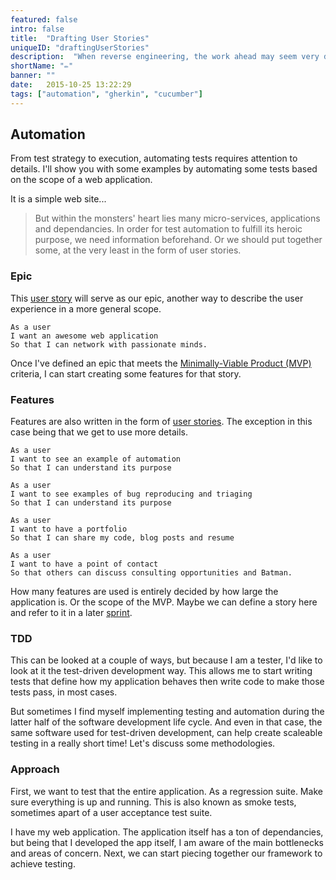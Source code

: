 ```yaml
---
featured: false
intro: false
title:  "Drafting User Stories"
uniqueID: "draftingUserStories"
description:  "When reverse engineering, the work ahead may seem very daunting. Keeping the User Story model for creating MVPs should help lessen the burden."
shortName: "✏️"
banner: ""
date:   2015-10-25 13:22:29
tags: ["automation", "gherkin", "cucumber"]
---
```


## Automation

From test strategy to execution, automating tests requires attention to details. I'll show you with some examples by automating some tests based on the scope of a web application.

It is a simple web site...

> But within the monsters' heart lies many micro-services, applications and dependancies.
In order for test automation to fulfill its heroic purpose, we need information beforehand. Or we should put together some, at the very least in the form of user stories.

### Epic

This [user story](https://en.wikipedia.org/wiki/User_story) will serve as our epic, another way to describe the user experience in a more general scope.

```gherkin
As a user
I want an awesome web application
So that I can network with passionate minds.
```

Once I've defined an epic that meets the [Minimally-Viable Product (MVP)](https://en.wikipedia.org/wiki/Minimum_viable_product) criteria, I can start creating some features for that story.

### Features

Features are also written in the form of [user stories](https://en.wikipedia.org/wiki/User_story). The exception in this case being that we get to use more details.

```gherkin
As a user
I want to see an example of automation
So that I can understand its purpose

As a user
I want to see examples of bug reproducing and triaging
So that I can understand its purpose

As a user
I want to have a portfolio
So that I can share my code, blog posts and resume

As a user
I want to have a point of contact
So that others can discuss consulting opportunities and Batman.
```

How many features are used is entirely decided by how large the application is. Or the scope of the MVP. Maybe we can define a story here and refer to it in a later [sprint](https://en.wikipedia.org/wiki/Sprint_(software_development)).

### TDD

This can be looked at a couple of ways, but because I am a tester, I'd like to look at it the test-driven development way. This allows me to start writing tests that define how my application behaves then write code to make those tests pass, in most cases.

But sometimes I find myself implementing testing and automation during the latter half of the software development life cycle.  And even in that case, the same software used for test-driven development, can help create scaleable testing in a really short time! Let's discuss some methodologies.

### Approach

First, we want to test that the entire application. As a regression suite. Make sure everything is up and running. This is also known as smoke tests, sometimes apart of a user acceptance test suite.

I have my web application. The application itself has a ton of dependancies, but being that I developed the app itself, I am aware of the main bottlenecks and areas of concern. Next, we can start piecing together our framework to achieve testing.
